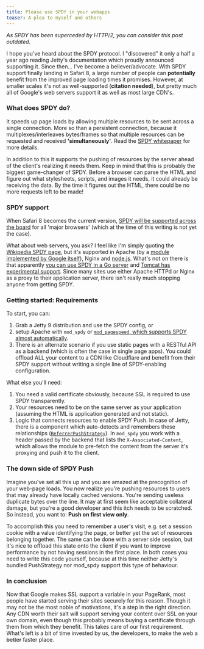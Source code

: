 ```yaml
---
title: Please use SPDY in your webapps
teaser: A plea to myself and others
---
```

_As SPDY has been superceded by HTTP/2, you can consider this post outdated._

I hope you've heard about the SPDY protocol. I "discovered" it only a half a year ago reading Jetty's documentation which proudly announced supporting it. Since then... I've become a believer/advocate. With SPDY support finally landing in Safari 8, a large number of people can **potentially** benefit from the improved page loading times it promises. However, at smaller scales it's not as well-supported (**citation needed**), but pretty much all of Google's web servers support it as well as most large CDN's.

### What does SPDY do?
It speeds up page loads by allowing multiple resources to be sent across a single connection. More so than a persistent connection, because it multiplexes/interleaves bytes/frames so that multiple resources can be requested and received __'simultaneously'__. Read the [SPDY whitepaper](http://dev.chromium.org/spdy/spdy-whitepaper) for more details.

In addition to this it supports the pushing of resources by the server ahead of the client's realizing it needs them. Keep in mind that this is probably the biggest game-changer of SPDY. Before a browser can parse the HTML and figure out what stylesheets, scripts, and images it needs, it could already be receiving the data. By the time it figures out the HTML, there could be no more requests left to be made!


### SPDY support
When Safari 8 becomes the current version, [SPDY will be supported across the board](http://caniuse.com/#feat=spdy) for all 'major browsers' (which at the time of this writing is not yet the case).

What about web servers, you ask? I feel like I'm simply quoting the [Wikipedia SPDY page](http://en.wikipedia.org/wiki/SPDY), but it's supported in Apache (by a [module implemented by Google itself](https://code.google.com/p/mod-spdy/)), Nginx and [node.js](https://github.com/indutny/node-spdy). What's not on there is that apparently [you can use SPDY in a Go server](https://godoc.org/code.google.com/p/go.net/spdy) and [Tomcat has experimental support](http://www.theserverside.com/news/thread.tss?thread_id=76803). Since many sites use either Apache HTTPd or Nginx as a proxy to their application server, there isn't really much stopping anyone from getting SPDY.

### Getting started: Requirements
To start, you can: 

1. Grab a Jetty 9 distribution and use the SPDY config, or
2. setup Apache with `mod_spdy` or [`mod_pagespeed`, which supports SPDY almost automatically](https://developers.google.com/speed/pagespeed/module/https_support).
3. There is an alternate scenario if you use static pages with a RESTful API as a backend (which is often the case in single page apps). You could offload ALL your content to a CDN like Cloudflare and benefit from their SPDY support without writing a single line of SPDY-enabling configuration.

What else you'll need:

1. You need a valid certificate obviously, because SSL is required to use SPDY transparently.
2. Your resources need to be on the same server as your application (assuming the HTML is application generated and not static).
3. Logic that connects resources to enable SPDY Push. In case of Jetty, there is a component which auto-detects and remembers these relationships ([`ReferrerPushStrategy`](http://www.eclipse.org/jetty/documentation/current/spdy-implementing-push.html)). In `mod_spdy` you work with a header passed by the backend that lists the `X-Associated-Content`, which allows the module to pre-fetch the content from the server it's proxying and push it to the client.

### The down side of SPDY Push
Imagine you've set all this up and you are amazed at the precognition of your web-page loads. You now realize you're pushing resources to users that may already have locally cached versions. You're sending useless duplicate bytes over the line. It may at first seem like acceptable collateral damage, but you're a good developer and this itch needs to be scratched. So instead, you want to: __Push on first view only__.

To accomplish this you need to remember a user's visit, e.g. set a session cookie with a value identifying the page, or better yet the set of resources belonging together. The same can be done with a server side session, but it's nice to offload this state onto the client if you want to improve performance by not having sessions in the first place. In both cases you need to write this code yourself, because at this time neither Jetty's bundled PushStrategy nor mod_spdy support this type of behaviour.

### In conclusion
Now that Google makes SSL support a variable in your PageRank, most people have started serving their sites securely for this reason. Though it may not be the most noble of motivations, it's a step in the right direction. Any CDN worth their salt will support serving your content over SSL on your own domain, even though this probably means buying a certificate through them from which they benefit. This takes care of our first requirement. What's left is a bit of time invested by us, the developers, to make the web a ~~better~~ faster place.
